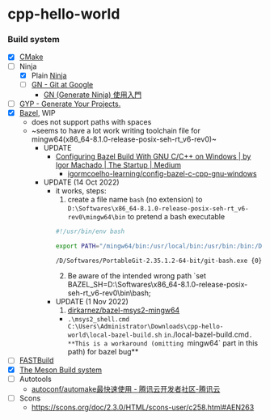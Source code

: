 cpp-hello-world
===============
### Build system
- [x] [CMake](https://cmake.org/download/)
- [ ] Ninja
  - [x] Plain [Ninja](https://github.com/ninja-build/ninja)
  - [ ] [GN - Git at Google](https://gn.googlesource.com/gn/)
    - [GN (Generate Ninja) 使用入門](https://blog.simplypatrick.com/posts/2016/01-23-gn/)
- [ ] [GYP - Generate Your Projects.](https://gyp.gsrc.io/)
- [x] [Bazel](https://bazel.build/), WIP
  - does not support paths with spaces
  - ~seems to have a lot work writing toolchain file for mingw64(x86_64-8.1.0-release-posix-seh-rt_v6-rev0)~
    - UPDATE
      - [Configuring Bazel Build With GNU C/C++ on Windows | by Igor Machado | The Startup | Medium](https://medium.com/swlh/configuring-bazel-build-with-gnu-c-c-on-windows-e27b2c66bed6)
        - [igormcoelho-learning/config-bazel-c-cpp-gnu-windows](https://github.com/igormcoelho-learning/config-bazel-c-cpp-gnu-windows)
    - UPDATE (14 Oct 2022)
      - it works, steps:
        1. create a file name `bash` (no extension) to `D:\Softwares\x86_64-8.1.0-release-posix-seh-rt_v6-rev0\mingw64\bin` to pretend a bash executable
          ```bash
          #!/usr/bin/env bash

          export PATH="/mingw64/bin:/usr/local/bin:/usr/bin:/bin:/D/Softwares/x86_64-8.1.0-release-posix-seh-rt_v6-rev0/mingw64:/D/Softwares/x86_64-8.1.0-release-posix-seh-rt_v6-rev0/mingw64/bin:/D/Softwares/bazel-5.2.0-windows-x86_64" &&

          /D/Softwares/PortableGit-2.35.1.2-64-bit/git-bash.exe {0}
          ```
        2. Be aware of the intended wrong path `set BAZEL_SH=D:\Softwares\x86_64-8.1.0-release-posix-seh-rt_v6-rev0\bin\bash;
      - UPDATE (1 Nov 2022)
        1. [dirkarnez/bazel-msys2-mingw64](https://github.com/dirkarnez/bazel-msys2-mingw64)
          - `.\msys2_shell.cmd C:\Users\Administrator\Downloads\cpp-hello-world\local-bazel-build.sh`
` in `./local-bazel-build.cmd`. **This is a workaround (omitting `mingw64` part in this path) for bazel bug**
- [ ] [FASTBuild](https://www.fastbuild.org/docs/home.html)
- [x] [The Meson Build system](https://mesonbuild.com/)
- [ ] Autotools
  - [autoconf/automake最快速使用 - 腾讯云开发者社区-腾讯云](https://cloud.tencent.com/developer/article/1407468)
- [ ] Scons
  - https://scons.org/doc/2.3.0/HTML/scons-user/c258.html#AEN263
